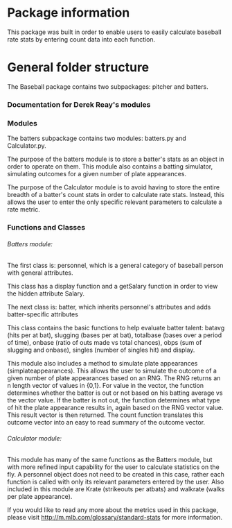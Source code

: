 

# Package information

This package was built in order to enable users to easily calculate baseball rate stats by entering count data into each function.

# General folder structure

The Baseball package contains two subpackages: pitcher and batters.

### Documentation for Derek Reay's modules

### Modules

The batters subpackage contains two modules: batters.py and Calculator.py.

The purpose of the batters module is to store a batter's stats as an object in order to operate on them. This module also contains a batting simulator, simulating outcomes for a given number of plate appearances.

The purpose of the Calculator module is to avoid having to store the entire breadth of a batter's count stats in order to calculate rate stats. Instead, this allows the user to enter the only specific relevant parameters to calculate a rate metric.

### Functions and Classes

###### Batters module:

The first class is: personnel, which is a general category of baseball person with general attributes.

This class has a display function and a getSalary function in order to view the hidden attribute Salary.

The next class is: batter, which inherits personnel's attributes and adds batter-specific attributes

This class contains the basic functions to help evaluate batter talent: batavg (hits per at bat), slugging (bases per at bat), totalbase (bases over a period of time), onbase (ratio of outs made vs total chances), obps (sum of slugging and onbase), singles (number of singles hit) and display.

This module also includes a method to simulate plate appearances (simplateappearances). This allows the user to simulate the outcome of a given number of plate appearances based on an RNG. The RNG returns an n length vector of values in {0,1}. For value in the vector, the function determines whether the batter is out or not based on his batting average vs the vector value. If the batter is not out, the function determines what type of hit the plate appearance results in, again based on the RNG vector value. This result vector is then returned. The count function translates this outcome vector into an easy to read summary of the outcome vector.

###### Calculator module:

This module has many of the same functions as the Batters module, but with more refined input capability for the user to calculate statistics on the fly. A personnel object does not need to be created in this case, rather each function is called with only its relevant parameters entered by the user. Also included in this module are Krate (strikeouts per atbats) and walkrate (walks per plate appearance).

If you would like to read any more about the metrics used in this package, please visit http://m.mlb.com/glossary/standard-stats for more information.
